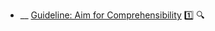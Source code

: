 * __ [Guideline: Aim for Comprehensibility](./documentation/guidelines/aimForComprehensibility) :one: <trigger for="pop:documentation-aimForComprehensibility-preview">:mag:</trigger>

<popover id="pop:documentation-aimForComprehensibility-preview" title=":mag: Guideline: Aim for Comprehensibility" placement="right">
  <div slot="content">
    <include src=".\preview.md" />
  </div>
</popover>
